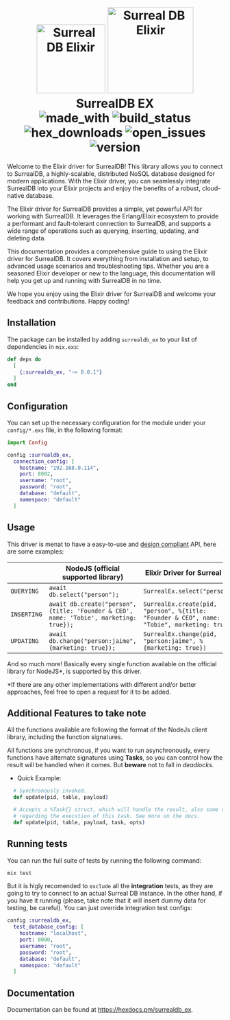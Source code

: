 
<h1 align="center">
  <img src="https://seeklogo.com/images/E/elixir-logo-CF24E6FA55-seeklogo.com.png" alt="Surreal DB Elixir" height="160" />
  <img src="https://avatars.githubusercontent.com/u/10982346?s=200&v=4" alt="Surreal DB Elixir" height="200" />
  <br />
  SurrealDB EX
  
  <!---->  
  
  <br />

  <div align="center">
    <img alt="made_with" src="https://img.shields.io/badge/MADE%20WITH-ELIXIR-8700ff?style=for-the-badge&logo=elixir" />
    <img alt="build_status" src="https://img.shields.io/github/actions/workflow/status/joojscript/surrealdb_ex/ci.yml?style=for-the-badge&color=8700ff" />
    <img alt="hex_downloads" src="https://img.shields.io/hexpm/dt/surrealdb_ex?style=for-the-badge&color=8700ff" />
    <img alt="open_issues" src="https://img.shields.io/github/issues-raw/joojscript/surrealdb_ex?style=for-the-badge&color=8700ff" />
    <img alt="version" src="https://img.shields.io/hexpm/v/surrealdb_ex?color=8700ff&style=for-the-badge" />
  </div>
</h1>

Welcome to the Elixir driver for SurrealDB! This library allows you to
connect to SurrealDB, a highly-scalable, distributed NoSQL database designed
for modern applications. With the Elixir driver, you can seamlessly
integrate SurrealDB into your Elixir projects and enjoy the benefits of a
robust, cloud-native database.

The Elixir driver for SurrealDB provides a simple, yet powerful API for
working with SurrealDB. It leverages the Erlang/Elixir ecosystem to provide
a performant and fault-tolerant connection to SurrealDB, and supports a wide
range of operations such as querying, inserting, updating, and deleting data.

This documentation provides a comprehensive guide to using the Elixir driver
for SurrealDB. It covers everything from installation and setup, to advanced
usage scenarios and troubleshooting tips. Whether you are a seasoned Elixir
developer or new to the language, this documentation will help you get up
and running with SurrealDB in no time.

We hope you enjoy using the Elixir driver for SurrealDB and welcome your
feedback and contributions. Happy coding!

## Installation

The package can be installed by adding `surrealdb_ex` to your list of dependencies in `mix.exs`:

```elixir
def deps do
  [
    {:surrealdb_ex, "~> 0.0.1"}
  ]
end
```

## Configuration

You can set up the necessary configuration for the module under your `config/*.exs` file, in the following format:

```elixir
import Config

config :surrealdb_ex,
  connection_config: [
    hostname: "192.168.0.114",
    port: 8002,
    username: "root",
    password: "root",
    database: "default",
    namespace: "default"
  ]
```

## Usage

This driver is menat to have a easy-to-use and [design compliant](https://surrealdb.com/docs/integration/libraries/nodejs) API, here are some examples:

|   | NodeJS (official supported library)   | Elixir Driver for Surreal DB  |
|---|---|---|
| `QUERYING` | ```await db.select("person");``` | ```SurrealEx.select("person")``` |
| `INSERTING`  | ```await db.create("person", {title: 'Founder & CEO', name: 'Tobie', marketing: true});```  | ```SurrealEx.create(pid, "person", %{title: "Founder & CEO", name: "Tobie", marketing: true})``` |
| `UPDATING`  | ```await db.change("person:jaime", {marketing: true});```  | ```SurrealEx.change(pid, "person:jaime", %{marketing: true})``` |

And so much more! Basically every single function available on the official library for NodeJS*, is supported by this driver.

*If there are any other implementations with different and/or better approaches, feel free to open a request for it to be added.

## Additional Features to take note

All the functions available are following the format of the NodeJs client library, including the function signatures.

All functions are synchronous, if you want to run asynchronously, every functions have alternate signatures using **Tasks**, so you can control how the result will be handled when it comes. But **beware** not to fall in *deadlocks*.

- Quick Example:

```elixir
  # Synchronously invoked.
  def update(pid, table, payload)

  # Accepts a %Task{} struct, which will handle the result, also some opts 
  # regarding the execution of this task. See more on the docs.
  def update(pid, table, payload, task, opts)
```

## Running tests

You can run the full suite of tests by running the following command:

```bash
mix test
```

But it is higly recomended to `exclude` all the **integration** tests, as they
are going to try to connect to an actual Surreal DB instance. In the other hand,
if you have it running (please, take note that it will insert dummy data for testing,
be careful). You can just override integration test configs:

```elixir
config :surrealdb_ex,
  test_database_config: [
    hostname: "localhost",
    port: 8000,
    username: "root",
    password: "root",
    database: "default",
    namespace: "default"
  ]
```

## Documentation

Documentation can be found at <https://hexdocs.pm/surrealdb_ex>.
